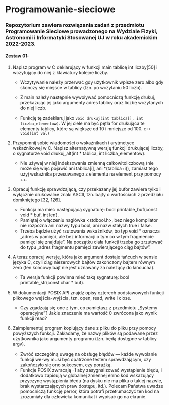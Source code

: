 # Programowanie-sieciowe
### Repozytorium zawiera rozwiązania zadań z przedmiotu Programowanie Sieciowe prowadzonego na Wydziale Fizyki, Astronomii i Informatyki Stosowanej UJ w roku akademickim 2022-2023.
 

#### Zestaw 01:

1. Napisz program w C deklarujący w funkcji main tablicę int liczby[50] i wczytujący do niej z klawiatury kolejne liczby. 
     - Wczytywanie należy przerwać gdy użytkownik wpisze zero albo gdy skończy się miejsce w tablicy (tzn. po wczytaniu 50 liczb).

     - Z main należy następnie wywoływać pomocniczą funkcję drukuj, przekazując jej jako argumenty adres tablicy oraz liczbę wczytanych do niej liczb.   
     - Funkcję tę zadeklaruj jako ```void drukuj(int tablica[], int liczba_elementow)```. W jej ciele ma być pętla for drukująca te elementy tablicy, które są większe od 10 i mniejsze od 100. ```c++ void(int val)```

2. Przypomnij sobie wiadomości o wskaźnikach i arytmetyce wskaźnikowej w C. Napisz alternatywną wersję funkcji drukującej liczby, o sygnaturze void drukuj_alt(int * tablica, int liczba_elementow). 
     - Nie używaj w niej indeksowania zmienną całkowitoliczbową (nie może się więc pojawić ani tablica[i], ani *(tablica+i)), zamiast tego użyj wskaźnika przesuwanego z elementu na element przy pomocy ++.

3. Opracuj funkcję sprawdzającą, czy przekazany jej bufor zawiera tylko i wyłącznie drukowalne znaki ASCII, tzn. bajty o wartościach z przedziału domkniętego [32, 126]. 
    - Funkcja ma mieć następującą sygnaturę: bool printable_buf(const void * buf, int len).
    - Pamiętaj o włączeniu nagłówka <stdbool.h>, bez niego kompilator nie rozpozna ani nazwy typu bool, ani nazw stałych true i false.
    - Trzeba będzie użyć rzutowania wskaźników, bo typ void * oznacza „adres w pamięci, ale bez informacji o tym co w tym fragmencie pamięci się znajduje”. Na początku ciała funkcji trzeba go zrzutować do typu „adres fragmentu pamięci zawierającego ciąg bajtów”.

4. A teraz opracuj wersję, która jako argument dostaje łańcuch w sensie języka C, czyli ciąg niezerowych bajtów zakończony bajtem równym zero (ten końcowy bajt nie jest uznawany za należący do łańcucha).
    - Ta wersja funkcji powinna mieć taką sygnaturę: bool printable_str(const char * buf).

5. W dokumentacji POSIX API znajdź opisy czterech podstawowych funkcji plikowego wejścia-wyjścia, tzn. open, read, write i close.
    - Czy zgadzają się one z tym, co pamiętasz z przedmiotu „Systemy operacyjne”? Jakie znaczenie ma wartość 0 zwrócona jako wynik funkcji read?

6. Zaimplementuj program kopiujący dane z pliku do pliku przy pomocy powyższych funkcji. Zakładamy, że nazwy plików są podawane przez użytkownika jako argumenty programu (tzn. będą dostępne w tablicy argv). 
   - Zwróć szczególną uwagę na obsługę błędów — każde wywołanie funkcji we-wy musi być opatrzone testem sprawdzającym, czy zakończyło się ono sukcesem, czy porażką.
   - Funkcje POSIX zwracają -1 aby zasygnalizować wystąpienie błędu, i dodatkowo zapisują w globalnej zmiennej errno kod wskazujący przyczynę wystąpienia błędu (na dysku nie ma pliku o takiej nazwie, brak wystarczających praw dostępu, itd.). Polecam Państwa uwadze pomocniczą funkcję perror, która potrafi przetłumaczyć ten kod na zrozumiały dla człowieka komunikat i wypisać go na ekranie.

